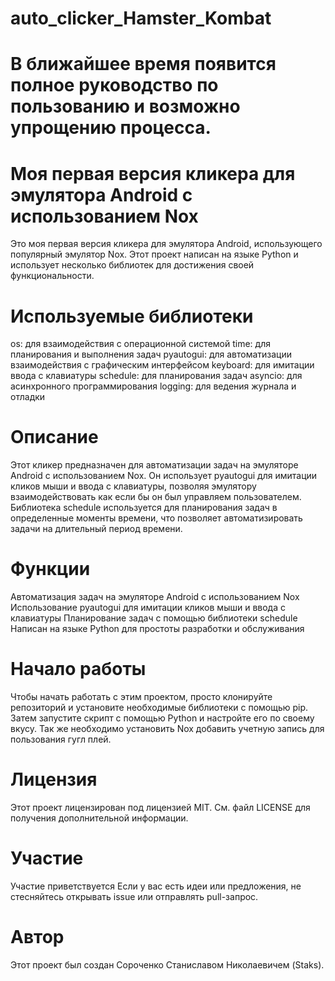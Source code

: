 # auto_clicker_Hamster_Kombat
# В ближайшее время появится полное руководство по пользованию и возможно упрощению процесса.
# Моя первая версия кликера для эмулятора Android с использованием Nox
Это моя первая версия кликера для эмулятора Android, использующего популярный эмулятор Nox. Этот проект написан на языке Python и использует несколько библиотек для достижения своей функциональности.
# Используемые библиотеки
os: для взаимодействия с операционной системой
time: для планирования и выполнения задач
pyautogui: для автоматизации взаимодействия с графическим интерфейсом
keyboard: для имитации ввода с клавиатуры
schedule: для планирования задач
asyncio: для асинхронного программирования
logging: для ведения журнала и отладки
# Описание
Этот кликер предназначен для автоматизации задач на эмуляторе Android с использованием Nox. Он использует pyautogui для имитации кликов мыши и ввода с клавиатуры, позволяя эмулятору взаимодействовать как если бы он был управляем пользователем. Библиотека schedule используется для планирования задач в определенные моменты времени, что позволяет автоматизировать задачи на длительный период времени.
# Функции
Автоматизация задач на эмуляторе Android с использованием Nox
Использование pyautogui для имитации кликов мыши и ввода с клавиатуры
Планирование задач с помощью библиотеки schedule
Написан на языке Python для простоты разработки и обслуживания
# Начало работы
Чтобы начать работать с этим проектом, просто клонируйте репозиторий и установите необходимые библиотеки с помощью pip. Затем запустите скрипт с помощью Python и настройте его по своему вкусу. Так же необходимо установить Nox добавить учетную запись для пользования гугл плей. 
# Лицензия
Этот проект лицензирован под лицензией MIT. См. файл LICENSE для получения дополнительной информации.
# Участие
Участие приветствуется Если у вас есть идеи или предложения, не стесняйтесь открывать issue или отправлять pull-запрос.
# Автор
Этот проект был создан Сороченко Станиславом Николаевичем (Staks).
